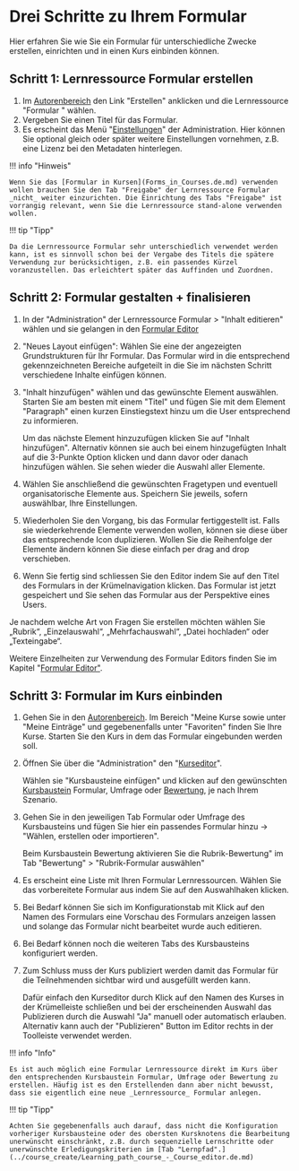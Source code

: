# Drei Schritte zu Ihrem Formular

Hier erfahren Sie wie Sie ein Formular für unterschiedliche Zwecke erstellen, einrichten und in einen Kurs einbinden können.

## Schritt 1: Lernressource Formular erstellen

1. Im [Autorenbereich](../authoring/index.de.md) den Link "Erstellen" anklicken und die Lernressource "Formular " wählen.
2. Vergeben Sie einen Titel für das Formular.
3. Es erscheint das Menü "[Einstellungen](../course_create/Course_Settings.de.md)" der Administration. Hier können Sie optional gleich oder später weitere Einstellungen vornehmen, z.B. eine Lizenz bei den Metadaten hinterlegen.

!!! info "Hinweis"

    Wenn Sie das [Formular in Kursen](Forms_in_Courses.de.md) verwenden wollen brauchen Sie den Tab "Freigabe" der Lernressource Formular _nicht_ weiter einzurichten. Die Einrichtung des Tabs "Freigabe" ist vorrangig relevant, wenn Sie die Lernressource stand-alone verwenden wollen.

!!! tip "Tipp"

    Da die Lernressource Formular sehr unterschiedlich verwendet werden kann, ist es sinnvoll schon bei der Vergabe des Titels die spätere Verwendung zur berücksichtigen, z.B. ein passendes Kürzel voranzustellen. Das erleichtert später das Auffinden und Zuordnen.

## Schritt 2: Formular gestalten + finalisieren

1. In der "Administration" der Lernressource Formular > "Inhalt editieren" wählen und sie gelangen in den [Formular Editor](../forms/Form_editor_17_1.de.md)
2. "Neues Layout einfügen": Wählen Sie eine der angezeigten Grundstrukturen für Ihr Formular. Das Formular wird in die entsprechend gekennzeichneten Bereiche aufgeteilt in die Sie im nächsten Schritt verschiedene Inhalte einfügen können. 
3. "Inhalt hinzufügen" wählen und das gewünschte Element auswählen. Starten Sie am besten mit einem "Titel" und fügen Sie mit dem Element "Paragraph" einen kurzen Einstiegstext hinzu um die User entsprechend zu informieren.

    Um das nächste Element hinzuzufügen klicken Sie auf "Inhalt hinzufügen". Alternativ können sie auch bei einem hinzugefügten Inhalt auf die 3-Punkte Option klicken und dann davor oder danach hinzufügen wählen. Sie sehen wieder die Auswahl aller Elemente. 

4. Wählen Sie anschließend die gewünschten Fragetypen und eventuell organisatorische Elemente aus.  Speichern Sie jeweils, sofern auswählbar, Ihre Einstellungen. 

5. Wiederholen Sie den Vorgang, bis das Formular fertiggestellt ist. Falls sie wiederkehrende Elemente verwenden wollen, können sie diese über das entsprechende Icon duplizieren. Wollen Sie die Reihenfolge der Elemente ändern können Sie diese einfach per drag and drop verschieben.

6. Wenn Sie fertig sind schliessen Sie den Editor indem Sie auf den Titel des Formulars in der Krümelnavigation klicken. Das Formular ist jetzt gespeichert und Sie sehen das Formular aus der Perspektive eines Users.

Je nachdem welche Art von Fragen Sie erstellen möchten wählen Sie „Rubrik“, „Einzelauswahl“, „Mehrfachauswahl“, „Datei hochladen“ oder „Texteingabe“.

Weitere Einzelheiten zur Verwendung des Formular Editors finden Sie im Kapitel "[Formular Editor"](../forms/Form_editor_17_1.de.md).

## Schritt 3: Formular im Kurs einbinden

1. Gehen Sie in den [Autorenbereich](../authoring/index.de.md). Im Bereich "Meine Kurse sowie unter "Meine Einträge" und gegebenenfalls unter "Favoriten" finden Sie Ihre Kurse. Starten Sie den Kurs in dem das Formular eingebunden werden soll.
2. Öffnen Sie über die "Administration" den "[Kurseditor](../course_create/In_Five_Steps_to_Your_Course_With_the_Course_Editor.de.md)".

    Wählen sie "Kursbausteine einfügen" und klicken auf den gewünschten [Kursbaustein](../course_elements/Assessment.de.md) Formular, Umfrage oder [Bewertung](../course_elements/Course_Element_Assessment.de.md), je nach Ihrem Szenario.

3. Gehen Sie in den jeweiligen Tab Formular oder Umfrage des Kursbausteins und fügen Sie hier ein passendes Formular hinzu → "Wählen, erstellen oder importieren". 

    Beim Kursbaustein Bewertung aktivieren Sie die Rubrik-Bewertung" im Tab "Bewertung" > "Rubrik-Formular auswählen"

4. Es erscheint eine Liste mit Ihren Formular Lernressourcen. Wählen Sie das vorbereitete Formular aus indem Sie auf den Auswahlhaken klicken.

5. Bei Bedarf können Sie sich im Konfigurationstab mit Klick auf den Namen des Formulars eine Vorschau des Formulars anzeigen lassen und solange das Formular nicht bearbeitet wurde auch editieren.

6. Bei Bedarf können noch die weiteren Tabs des Kursbausteins konfiguriert werden.

7. Zum Schluss muss der Kurs publiziert werden damit das Formular für die Teilnehmenden sichtbar wird und ausgefüllt werden kann.

    Dafür einfach den Kurseditor durch Klick auf den Namen des Kurses in der Krümelleiste schließen und bei der erscheinenden Auswahl das Publizieren durch die Auswahl "Ja" manuell oder automatisch erlauben. Alternativ kann auch der "Publizieren" Button im Editor rechts in der Toolleiste verwendet werden.

!!! info "Info"

    Es ist auch möglich eine Formular Lernressource direkt im Kurs über den entsprechenden Kursbaustein Formular, Umfrage oder Bewertung zu erstellen. Häufig ist es den Erstellenden dann aber nicht bewusst, dass sie eigentlich eine neue _Lernressource_ Formular anlegen.

!!! tip "Tipp"

    Achten Sie gegebenenfalls auch darauf, dass nicht die Konfiguration vorheriger Kursbausteine oder des obersten Kursknotens die Bearbeitung unerwünscht einschränkt, z.B. durch sequenzielle Lernschritte oder unerwünschte Erledigungskriterien im [Tab "Lernpfad".](../course_create/Learning_path_course_-_Course_editor.de.md)

